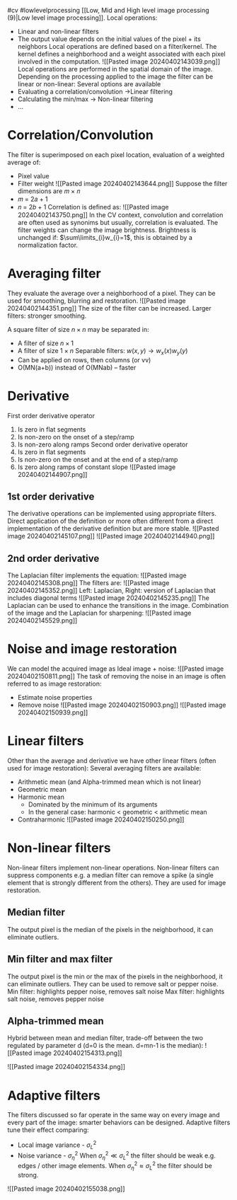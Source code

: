 #cv #lowlevelprocessing
[[Low, Mid and High level image processing (9)|Low level image processing]].
Local operations:
* Linear and non-linear filters
* The output value depends on the initial values of the pixel + its neighbors
Local operations are defined based on a filter/kernel. The kernel defines a neighborhood and a weight associated with each pixel involved in the computation.
![[Pasted image 20240402143039.png]]
Local operations are performed in the spatial domain of the image. 
Depending on the processing applied to the image the filter can be linear or non-linear:
Several options are available
* Evaluating a correlation/convolution ->Linear filtering
* Calculating the min/max -> Non-linear filtering
* ...
# Correlation/Convolution
The filter is superimposed on each pixel location, evaluation of a weighted average of:
* Pixel value
* Filter weight
![[Pasted image 20240402143644.png]]
Suppose the filter dimensions are 𝑚 × 𝑛
* 𝑚 = 2𝑎 + 1
* 𝑛 = 2𝑏 + 1
Correlation is defined as:
![[Pasted image 20240402143750.png]]
In the CV context, convolution and correlation are often used as synonims but usually, correlation is evaluated.
The filter weights can change the image brightness. Brightness is unchanged if: $\sum\limits_{i}w_{i}=1$, this is obtained by a normalization factor.
# Averaging filter
They evaluate the average over a neighborhood of a pixel. They can be used for smoothing, blurring and restoration.
![[Pasted image 20240402144351.png]]
The size of the filter can be increased. Larger filters: stronger smoothing.

A square filter of size $n\times n$ may be separated in:
* A filter of size $n\times1$
* A filter of size $1\times n$
Separable filters: $w(x,y)\to w_{x}(x)w_{y}(y)$ 
* Can be applied on rows, then columns (or vv)
* O(MN(a+b)) instead of O(MNab) – faster

# Derivative
First order derivative operator
1. Is zero in flat segments
2. Is non-zero on the onset of a step/ramp
3. Is non-zero along ramps
Second order derivative operator
1. Is zero in flat segments
2. Is non-zero on the onset and at the end of a step/ramp
3. Is zero along ramps of constant slope
![[Pasted image 20240402144907.png]]
## 1st order derivative
The derivative operations can be implemented using appropriate filters.
Direct application of the definition or more often different from a direct implementation of the derivative definition but are more stable.
![[Pasted image 20240402145107.png]]
![[Pasted image 20240402144940.png]]
## 2nd order derivative
The Laplacian filter implements the equation:
![[Pasted image 20240402145308.png]]
The filters are:
![[Pasted image 20240402145352.png]]
Left: Laplacian, Right: version of Laplacian that includes diagonal terms
![[Pasted image 20240402145235.png]]
The Laplacian can be used to enhance the transitions in the image. Combination of the image and the Laplacian for sharpening:
![[Pasted image 20240402145529.png]]
# Noise and image restoration
 We can model the acquired image as Ideal image + noise:
 ![[Pasted image 20240402150811.png]]
 The task of removing the noise in an image is often referred to as image restoration:
 * Estimate noise properties
 * Remove noise
![[Pasted image 20240402150903.png]]
![[Pasted image 20240402150939.png]]
# Linear filters
Other than the average and derivative we have other linear filters (often used for image restoration):
Several averaging filters are available:
* Arithmetic mean (and Alpha-trimmed mean which is not linear)
* Geometric mean
* Harmonic mean
	* Dominated by the minimum of its arguments
	* In the general case: harmonic < geometric < arithmetic mean
* Contraharmonic 
![[Pasted image 20240402150250.png]]



# Non-linear filters
Non-linear filters implement non-linear operations.
Non-linear filters can suppress components e.g. a median filter can remove a spike (a single element that is strongly different from the others).
They are used for image restoration.
## Median filter
The output pixel is the median of the pixels in the neighborhood, it can eliminate outliers.
## Min filter and max filter
The output pixel is the min or the max of the pixels in the neighborhood, it can eliminate outliers.
They can be used to remove salt or pepper noise.
Min filter: highlights pepper noise, removes salt noise
Max filter: highlights salt noise, removes pepper noise
## Alpha-trimmed mean
Hybrid between mean and median filter, trade-off between the two regulated by parameter d (d=0 is the mean. d=mn-1 is the median):
![[Pasted image 20240402154313.png]]

![[Pasted image 20240402154334.png]]

# Adaptive filters
The filters discussed so far operate in the same way on every image and every part of the image: smarter behaviors can be designed.
Adaptive filters tune their effect comparing:
* Local image variance - $\sigma^{2}_{L}$ 
* Noise variance - $\sigma^{2}_{\eta}$ 
When $\sigma^{2}_{\eta} \ll \sigma^{2}_{L}$ the filter should be weak e.g. edges / other image elements.
When $\sigma^{2}_{\eta} \approx \sigma^{2}_{L}$  the filter should be strong.

![[Pasted image 20240402155038.png]]
